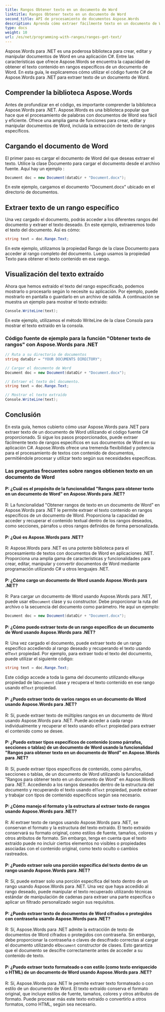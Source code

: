 ```yaml
---
title: Rangos Obtener texto en un documento de Word
linktitle: Rangos Obtener texto en un documento de Word
second_title: API de procesamiento de documentos Aspose.Words
description: Aprenda cómo extraer fácilmente texto en un documento de Word usando Aspose.Words para .NET.
type: docs
weight: 10
url: /es/net/programming-with-ranges/ranges-get-text/
---
```

Aspose.Words para .NET es una poderosa biblioteca para crear, editar y manipular documentos de Word en una aplicación C#. Entre las características que ofrece Aspose.Words se encuentra la capacidad de obtener el texto contenido en rangos específicos de un documento de Word. En esta guía, le explicaremos cómo utilizar el código fuente C# de Aspose.Words para .NET para extraer texto de un documento de Word.

## Comprender la biblioteca Aspose.Words

Antes de profundizar en el código, es importante comprender la biblioteca Aspose.Words para .NET. Aspose.Words es una biblioteca popular que hace que el procesamiento de palabras con documentos de Word sea fácil y eficiente. Ofrece una amplia gama de funciones para crear, editar y manipular documentos de Word, incluida la extracción de texto de rangos específicos.

## Cargando el documento de Word

El primer paso es cargar el documento de Word del que deseas extraer el texto. Utilice la clase Documento para cargar el documento desde el archivo fuente. Aquí hay un ejemplo :

```csharp
Document doc = new Document(dataDir + "Document.docx");
```

En este ejemplo, cargamos el documento "Document.docx" ubicado en el directorio de documentos.

## Extraer texto de un rango específico

Una vez cargado el documento, podrás acceder a los diferentes rangos del documento y extraer el texto deseado. En este ejemplo, extraeremos todo el texto del documento. Así es cómo:

```csharp
string text = doc.Range.Text;
```

En este ejemplo, utilizamos la propiedad Rango de la clase Documento para acceder al rango completo del documento. Luego usamos la propiedad Texto para obtener el texto contenido en ese rango.

## Visualización del texto extraído

Ahora que hemos extraído el texto del rango especificado, podemos mostrarlo o procesarlo según lo necesite su aplicación. Por ejemplo, puede mostrarlo en pantalla o guardarlo en un archivo de salida. A continuación se muestra un ejemplo para mostrar el texto extraído:

```csharp
Console.WriteLine(text);
```

En este ejemplo, utilizamos el método WriteLine de la clase Consola para mostrar el texto extraído en la consola.

### Código fuente de ejemplo para la función "Obtener texto de rangos" con Aspose.Words para .NET

```csharp
// Ruta a su directorio de documentos
string dataDir = "YOUR DOCUMENTS DIRECTORY";

// Cargar el documento de Word
Document doc = new Document(dataDir + "Document.docx");

// Extraer el texto del documento.
string text = doc.Range.Text;

// Mostrar el texto extraído
Console.WriteLine(text);
```

## Conclusión

En esta guía, hemos cubierto cómo usar Aspose.Words para .NET para extraer texto de un documento de Word utilizando el código fuente C# proporcionado. Si sigue los pasos proporcionados, puede extraer fácilmente texto de rangos específicos en sus documentos de Word en su aplicación C#. Aspose.Words ofrece una tremenda flexibilidad y potencia para el procesamiento de textos con contenido de documentos, permitiéndole procesar y utilizar texto según sus necesidades específicas.

### Las preguntas frecuentes sobre rangos obtienen texto en un documento de Word

#### P: ¿Cuál es el propósito de la funcionalidad "Rangos para obtener texto en un documento de Word" en Aspose.Words para .NET?

R: La funcionalidad "Obtener rangos de texto en un documento de Word" en Aspose.Words para .NET le permite extraer el texto contenido en rangos específicos de un documento de Word. Proporciona la capacidad de acceder y recuperar el contenido textual dentro de los rangos deseados, como secciones, párrafos u otros rangos definidos de forma personalizada.

#### P: ¿Qué es Aspose.Words para .NET?

R: Aspose.Words para .NET es una potente biblioteca para el procesamiento de textos con documentos de Word en aplicaciones .NET. Proporciona una amplia gama de características y funcionalidades para crear, editar, manipular y convertir documentos de Word mediante programación utilizando C# u otros lenguajes .NET.

#### P: ¿Cómo cargo un documento de Word usando Aspose.Words para .NET?

 R: Para cargar un documento de Word usando Aspose.Words para .NET, puede usar el`Document` clase y su constructor. Debe proporcionar la ruta del archivo o la secuencia del documento como parámetro. He aquí un ejemplo:

```csharp
Document doc = new Document(dataDir + "Document.docx");
```

#### P: ¿Cómo puedo extraer texto de un rango específico de un documento de Word usando Aspose.Words para .NET?

 R: Una vez cargado el documento, puede extraer texto de un rango específico accediendo al rango deseado y recuperando el texto usando el`Text` propiedad. Por ejemplo, para extraer todo el texto del documento, puede utilizar el siguiente código:

```csharp
string text = doc.Range.Text;
```

 Este código accede a toda la gama del documento utilizando el`Range` propiedad de la`Document` clase y recupera el texto contenido en ese rango usando el`Text` propiedad.

#### P: ¿Puedo extraer texto de varios rangos en un documento de Word usando Aspose.Words para .NET?

 R: Sí, puede extraer texto de múltiples rangos en un documento de Word usando Aspose.Words para .NET. Puede acceder a cada rango individualmente y recuperar el texto usando el`Text` propiedad para extraer el contenido como se desee.

#### P: ¿Puedo extraer tipos específicos de contenido (como párrafos, secciones o tablas) de un documento de Word usando la funcionalidad "Rangos para obtener texto en un documento de Word" en Aspose.Words para .NET?

 R: Sí, puede extraer tipos específicos de contenido, como párrafos, secciones o tablas, de un documento de Word utilizando la funcionalidad "Rangos para obtener texto en un documento de Word" en Aspose.Words para .NET. Accediendo a los rangos deseados dentro de la estructura del documento y recuperando el texto usando el`Text` propiedad, puede extraer y trabajar con tipos de contenido específicos según sea necesario.

#### P: ¿Cómo manejo el formato y la estructura al extraer texto de rangos usando Aspose.Words para .NET?

R: Al extraer texto de rangos usando Aspose.Words para .NET, se conservan el formato y la estructura del texto extraído. El texto extraído conservará su formato original, como estilos de fuente, tamaños, colores y otros atributos de formato. Sin embargo, tenga en cuenta que el texto extraído puede no incluir ciertos elementos no visibles o propiedades asociadas con el contenido original, como texto oculto o cambios rastreados.

#### P: ¿Puedo extraer solo una porción específica del texto dentro de un rango usando Aspose.Words para .NET?

R: Sí, puede extraer solo una porción específica del texto dentro de un rango usando Aspose.Words para .NET. Una vez que haya accedido al rango deseado, puede manipular el texto recuperado utilizando técnicas estándar de manipulación de cadenas para extraer una parte específica o aplicar un filtrado personalizado según sus requisitos.

#### P: ¿Puedo extraer texto de documentos de Word cifrados o protegidos con contraseña usando Aspose.Words para .NET?

 R: Sí, Aspose.Words para .NET admite la extracción de texto de documentos de Word cifrados o protegidos con contraseña. Sin embargo, debe proporcionar la contraseña o claves de descifrado correctas al cargar el documento utilizando el`Document` constructor de clases. Esto garantiza que el documento se descifre correctamente antes de acceder a su contenido de texto.

#### P: ¿Puedo extraer texto formateado o con estilo (como texto enriquecido o HTML) de un documento de Word usando Aspose.Words para .NET?

R: Sí, Aspose.Words para .NET le permite extraer texto formateado o con estilo de un documento de Word. El texto extraído conserva el formato original, que incluye estilos de fuente, tamaños, colores y otros atributos de formato. Puede procesar más este texto extraído o convertirlo a otros formatos, como HTML, según sea necesario.
